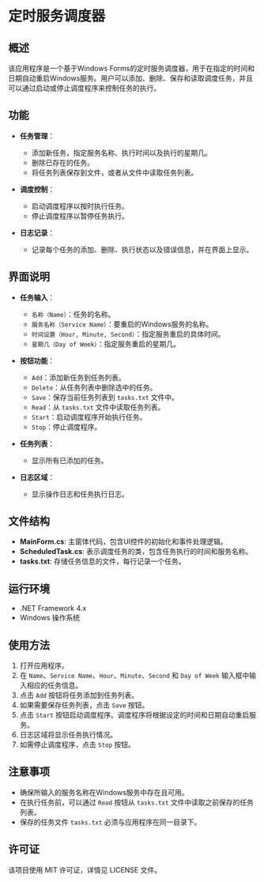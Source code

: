 # 定时服务调度器

## 概述

该应用程序是一个基于Windows Forms的定时服务调度器，用于在指定的时间和日期自动重启Windows服务。用户可以添加、删除、保存和读取调度任务，并且可以通过启动或停止调度程序来控制任务的执行。

## 功能

- **任务管理**：
  - 添加新任务，指定服务名称、执行时间以及执行的星期几。
  - 删除已存在的任务。
  - 将任务列表保存到文件，或者从文件中读取任务列表。
  
- **调度控制**：
  - 启动调度程序以按时执行任务。
  - 停止调度程序以暂停任务执行。

- **日志记录**：
  - 记录每个任务的添加、删除、执行状态以及错误信息，并在界面上显示。

## 界面说明

- **任务输入**：
  - `名称（Name）`：任务的名称。
  - `服务名称（Service Name）`：要重启的Windows服务的名称。
  - `时间设置（Hour, Minute, Second）`：指定服务重启的具体时间。
  - `星期几（Day of Week）`：指定服务重启的星期几。

- **按钮功能**：
  - `Add`：添加新任务到任务列表。
  - `Delete`：从任务列表中删除选中的任务。
  - `Save`：保存当前任务列表到 `tasks.txt` 文件中。
  - `Read`：从 `tasks.txt` 文件中读取任务列表。
  - `Start`：启动调度程序开始执行任务。
  - `Stop`：停止调度程序。

- **任务列表**：
  - 显示所有已添加的任务。

- **日志区域**：
  - 显示操作日志和任务执行日志。

## 文件结构

- **MainForm.cs**: 主窗体代码，包含UI控件的初始化和事件处理逻辑。
- **ScheduledTask.cs**: 表示调度任务的类，包含任务执行的时间和服务名称。
- **tasks.txt**: 存储任务信息的文件，每行记录一个任务。

## 运行环境

- .NET Framework 4.x
- Windows 操作系统

## 使用方法

1. 打开应用程序。
2. 在 `Name`、`Service Name`、`Hour`、`Minute`、`Second` 和 `Day of Week` 输入框中输入相应的任务信息。
3. 点击 `Add` 按钮将任务添加到任务列表。
4. 如果需要保存任务列表，点击 `Save` 按钮。
5. 点击 `Start` 按钮启动调度程序。调度程序将根据设定的时间和日期自动重启服务。
6. 日志区域将显示任务执行情况。
7. 如需停止调度程序，点击 `Stop` 按钮。

## 注意事项

- 确保所输入的服务名称在Windows服务中存在且可用。
- 在执行任务前，可以通过 `Read` 按钮从 `tasks.txt` 文件中读取之前保存的任务列表。
- 保存的任务文件 `tasks.txt` 必须与应用程序在同一目录下。

## 许可证

该项目使用 MIT 许可证，详情见 LICENSE 文件。
